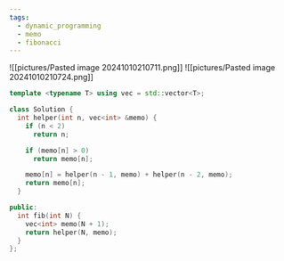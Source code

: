 ```yaml
---
tags:
  - dynamic_programming
  - memo
  - fibonacci
---
```


![[pictures/Pasted image 20241010210711.png]]
![[pictures/Pasted image 20241010210724.png]]


```c++
template <typename T> using vec = std::vector<T>;

class Solution {
  int helper(int n, vec<int> &memo) {
    if (n < 2)
      return n;

    if (memo[n] > 0)
      return memo[n];

    memo[n] = helper(n - 1, memo) + helper(n - 2, memo);
    return memo[n];
  }

public:
  int fib(int N) {
    vec<int> memo(N + 1);
    return helper(N, memo);
  }
};
```

